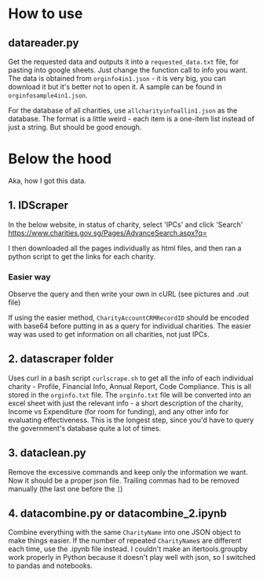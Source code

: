 # How to use
## datareader.py
Get the requested data and outputs it into a `requested_data.txt` file, for pasting into google sheets. Just change the function call to info you want. The data is obtained from `orginfo4in1.json` - it is very big, you can download it but it's better not to open it. A sample can be found in `orginfosample4in1.json`.

For the database of all charities, use `allcharityinfoallin1.json` as the database. The format is a little weird - each item is a one-item list instead of just a string. But should be good enough.

# Below the hood
Aka, how I got this data.

## 1. IDScraper
In the below website, in status of charity, select 'IPCs' and click 'Search'
https://www.charities.gov.sg/Pages/AdvanceSearch.aspx?q=

I then downloaded all the pages individually as html files, and then ran a python script to get the links for each charity.

### Easier way
Observe the query and then write your own in cURL (see pictures and .out file)

If using the easier method, `CharityAccountCRMRecordID` should be encoded with base64 before putting in as a query for individual charities. The easier way was used to get information on all charities, not just IPCs.

## 2. datascraper folder
Uses curl in a bash script `curlscrape.sh` to get all the info of each individual charity - Profile, Financial Info, Annual Report, Code Compliance. This is all stored in the `orginfo.txt` file. The `orginfo.txt` file will be converted into an excel sheet with just the relevant info - a short description of the charity, Income vs Expenditure (for room for funding), and any other info for evaluating effectiveness. This is the longest step, since you'd have to query the government's database quite a lot of times.

## 3. dataclean.py
Remove the excessive commands and keep only the information we want. Now it should be a proper json file. Trailing commas had to be removed manually (the last one before the `]`)

## 4. datacombine.py or datacombine_2.ipynb
Combine everything with the same `CharityName` into one JSON object to make things easier. If the number of repeated `CharityName`s are different each time, use the .ipynb file instead. I couldn't make an itertools.groupby work properly in Python because it doesn't play well with json, so I switched to pandas and notebooks.